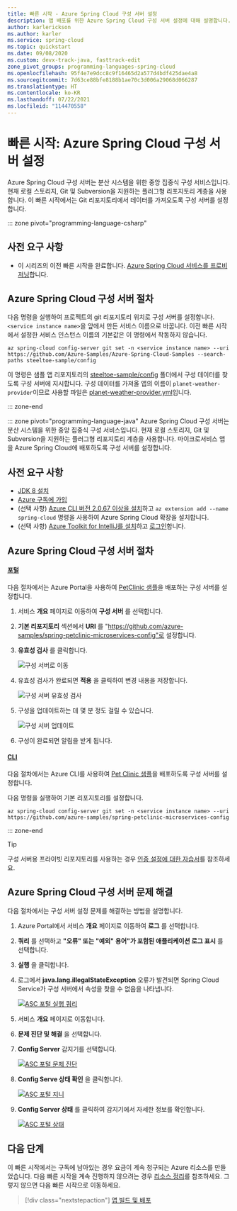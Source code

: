 ```yaml
---
title: 빠른 시작 - Azure Spring Cloud 구성 서버 설정
description: 앱 배포를 위한 Azure Spring Cloud 구성 서버 설정에 대해 설명합니다.
author: karlerickson
ms.author: karler
ms.service: spring-cloud
ms.topic: quickstart
ms.date: 09/08/2020
ms.custom: devx-track-java, fasttrack-edit
zone_pivot_groups: programming-languages-spring-cloud
ms.openlocfilehash: 95f4e7e9dcc8c9f16465d2a577d4bdf425dae4a8
ms.sourcegitcommit: 7d63ce88bfe8188b1ae70c3d006a29068d066287
ms.translationtype: HT
ms.contentlocale: ko-KR
ms.lasthandoff: 07/22/2021
ms.locfileid: "114470558"
---
```

# <a name="quickstart-set-up-azure-spring-cloud-configuration-server"></a>빠른 시작: Azure Spring Cloud 구성 서버 설정

Azure Spring Cloud 구성 서버는 분산 시스템을 위한 중앙 집중식 구성 서비스입니다. 현재 로컬 스토리지, Git 및 Subversion을 지원하는 플러그형 리포지토리 계층을 사용합니다. 이 빠른 시작에서는 Git 리포지토리에서 데이터를 가져오도록 구성 서버를 설정합니다.

::: zone pivot="programming-language-csharp"

## <a name="prerequisites"></a>사전 요구 사항

* 이 시리즈의 이전 빠른 시작을 완료합니다. [Azure Spring Cloud 서비스를 프로비저닝](./quickstart-provision-service-instance.md)합니다.

## <a name="azure-spring-cloud-config-server-procedures"></a>Azure Spring Cloud 구성 서버 절차

다음 명령을 실행하여 프로젝트의 git 리포지토리 위치로 구성 서버를 설정합니다. `<service instance name>`을 앞에서 만든 서비스 이름으로 바꿉니다. 이전 빠른 시작에서 설정한 서비스 인스턴스 이름의 기본값은 이 명령에서 작동하지 않습니다.

```azurecli
az spring-cloud config-server git set -n <service instance name> --uri https://github.com/Azure-Samples/Azure-Spring-Cloud-Samples --search-paths steeltoe-sample/config
```

이 명령은 샘플 앱 리포지토리의 [steeltoe-sample/config](https://github.com/Azure-Samples/Azure-Spring-Cloud-Samples/tree/master/steeltoe-sample/config) 폴더에서 구성 데이터를 찾도록 구성 서버에 지시합니다. 구성 데이터를 가져올 앱의 이름이 `planet-weather-provider`이므로 사용할 파일은 [planet-weather-provider.yml](https://github.com/Azure-Samples/Azure-Spring-Cloud-Samples/blob/master/steeltoe-sample/config/planet-weather-provider.yml)입니다.

::: zone-end

::: zone pivot="programming-language-java"
Azure Spring Cloud 구성 서버는 분산 시스템을 위한 중앙 집중식 구성 서비스입니다. 현재 로컬 스토리지, Git 및 Subversion을 지원하는 플러그형 리포지토리 계층을 사용합니다.  마이크로서비스 앱을 Azure Spring Cloud에 배포하도록 구성 서버를 설정합니다.

## <a name="prerequisites"></a>사전 요구 사항

* [JDK 8 설치](/java/azure/jdk/)
* [Azure 구독에 가입](https://azure.microsoft.com/free/)
* (선택 사항) [Azure CLI 버전 2.0.67 이상을 설치](/cli/azure/install-azure-cli)하고 `az extension add --name spring-cloud` 명령을 사용하여 Azure Spring Cloud 확장을 설치합니다.
* (선택 사항) [Azure Toolkit for IntelliJ를 설치](https://plugins.jetbrains.com/plugin/8053-azure-toolkit-for-intellij/)하고 [로그인](/azure/developer/java/toolkit-for-intellij/create-hello-world-web-app#installation-and-sign-in)합니다.

## <a name="azure-spring-cloud-config-server-procedures"></a>Azure Spring Cloud 구성 서버 절차

#### <a name="portal"></a>[포털](#tab/Azure-portal)

다음 절차에서는 Azure Portal을 사용하여 [PetClinic 샘플](https://github.com/azure-samples/spring-petclinic-microservices)을 배포하는 구성 서버를 설정합니다.

1. 서비스 **개요** 페이지로 이동하여 **구성 서버** 를 선택합니다.

2. **기본 리포지토리** 섹션에서 **URI** 를 "https://github.com/azure-samples/spring-petclinic-microservices-config"로 설정합니다.

3. **유효성 검사** 를 클릭합니다.

    ![구성 서버로 이동](media/spring-cloud-quickstart-launch-app-portal/portal-config.png)

4. 유효성 검사가 완료되면 **적용** 을 클릭하여 변경 내용을 저장합니다.

    ![구성 서버 유효성 검사](media/spring-cloud-quickstart-launch-app-portal/validate-complete.png)

5. 구성을 업데이트하는 데 몇 분 정도 걸릴 수 있습니다.
 
    ![구성 서버 업데이트](media/spring-cloud-quickstart-launch-app-portal/updating-config.png) 

6. 구성이 완료되면 알림을 받게 됩니다.

#### <a name="cli"></a>[CLI](#tab/Azure-CLI)


다음 절차에서는 Azure CLI를 사용하여 [Pet Clinic 샘플](https://github.com/azure-samples/spring-petclinic-microservices)을 배포하도록 구성 서버를 설정합니다.

다음 명령을 실행하여 기본 리포지토리를 설정합니다.

```azurecli
az spring-cloud config-server git set -n <service instance name> --uri https://github.com/azure-samples/spring-petclinic-microservices-config
```

::: zone-end

> [!TIP]
> 구성 서버용 프라이빗 리포지토리를 사용하는 경우 [인증 설정에 대한 자습서](./how-to-config-server.md)를 참조하세요.

## <a name="troubleshooting-of-azure-spring-cloud-config-server"></a>Azure Spring Cloud 구성 서버 문제 해결

다음 절차에서는 구성 서버 설정 문제를 해결하는 방법을 설명합니다.

1. Azure Portal에서 서비스 **개요** 페이지로 이동하여 **로그** 를 선택합니다. 
1. **쿼리** 를 선택하고 **"오류" 또는 "예외" 용어"가 포함된 애플리케이션 로그 표시** 를 선택합니다. 
1. **실행** 을 클릭합니다. 
1. 로그에서 **java.lang.illegalStateException** 오류가 발견되면 Spring Cloud Service가 구성 서버에서 속성을 찾을 수 없음을 나타냅니다.

    [ ![ASC 포털 실행 쿼리](media/spring-cloud-quickstart-setup-config-server/setup-config-server-query.png) ](media/spring-cloud-quickstart-setup-config-server/setup-config-server-query.png)

1. 서비스 **개요** 페이지로 이동합니다.
1. **문제 진단 및 해결** 을 선택합니다. 
1. **Config Server** 감지기를 선택합니다.

    [ ![ASC 포털 문제 진단](media/spring-cloud-quickstart-setup-config-server/setup-config-server-diagnose.png) ](media/spring-cloud-quickstart-setup-config-server/setup-config-server-diagnose.png)

3. **Config Serve 상태 확인** 을 클릭합니다.

    [ ![ASC 포털 지니](media/spring-cloud-quickstart-setup-config-server/setup-config-server-genie.png) ](media/spring-cloud-quickstart-setup-config-server/setup-config-server-genie.png)

4. **Config Server 상태** 를 클릭하여 감지기에서 자세한 정보를 확인합니다.

    [ ![ASC 포털 상태](media/spring-cloud-quickstart-setup-config-server/setup-config-server-health-status.png) ](media/spring-cloud-quickstart-setup-config-server/setup-config-server-health-status.png)

## <a name="next-steps"></a>다음 단계

이 빠른 시작에서는 구독에 남아있는 경우 요금이 계속 청구되는 Azure 리소스를 만들었습니다. 다음 빠른 시작을 계속 진행하지 않으려는 경우 [리소스 정리](./quickstart-logs-metrics-tracing.md#clean-up-resources)를 참조하세요. 그렇지 않으면 다음 빠른 시작으로 이동하세요.

> [!div class="nextstepaction"]
> [앱 빌드 및 배포](./quickstart-deploy-apps.md)
